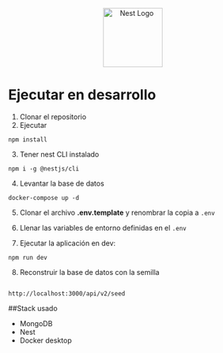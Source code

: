 <p align="center">
  <a href="http://nestjs.com/" target="blank"><img src="https://nestjs.com/img/logo-small.svg" width="120" alt="Nest Logo" /></a>
</p>

# Ejecutar en desarrollo

1. Clonar el repositorio
2. Ejecutar
```
npm install
```
3. Tener nest CLI instalado
```
npm i -g @nestjs/cli
```

4. Levantar la base de datos
```
docker-compose up -d

```

5. Clonar el archivo __.env.template__ y renombrar la copia a ``` .env ```

6. Llenar las variables de entorno definidas en el ```.env```

7. Ejecutar la aplicación en dev: 
```
npm run dev

```

8. Reconstruir la base de datos con la semilla
```

http://localhost:3000/api/v2/seed
```

##Stack usado
* MongoDB
* Nest
* Docker desktop